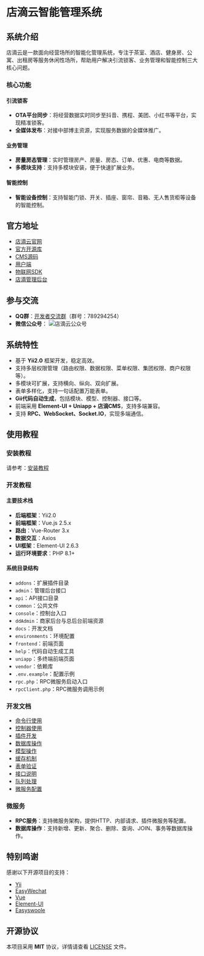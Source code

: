 # 店滴云智能管理系统

## 系统介绍

店滴云是一款面向经营场所的智能化管理系统，专注于茶室、酒店、健身房、公寓、出租房等服务休闲性场所，帮助用户解决引流锁客、业务管理和智能控制三大核心问题。

### 核心功能

#### 引流锁客
- **OTA平台同步**：将经营数据实时同步至抖音、携程、美团、小红书等平台，实现精准锁客。
- **全媒体发布**：对接中部博主资源，实现服务数据的全媒体推广。

#### 业务管理
- **房量房态管理**：实时管理房产、房量、房态、订单、优惠、电商等数据。
- **多模块支持**：支持多模块安装，便于快速扩展业务。

#### 智能控制
- **智能设备控制**：支持智能门锁、开关、插座、窗帘、音箱、无人售货柜等设备的智能控制。

## 官方地址
- [店滴云官网](https://www.dandicloud.com/)
- [官方开源库](https://toscode.gitee.com/wayfirer)
- [CMS源码](https://gitee.com/wayfirer/ddiot)
- [用户端](https://ext.dcloud.net.cn/plugin?id=17811)
- [物联网SDK](https://ext.dcloud.net.cn/plugin?id=13579)
- [店滴管理后台](https://gitee.com/wayfirer/dd-admin)

## 参与交流
- **QQ群**：[开发者交流群](https://qm.qq.com/q/EFTWtaGuP0)（群号：789294254）
- **微信公众号**：
  ![店滴云公众号](https://diandi-1255369109.cos.ap-nanjing.myqcloud.com/cms%2F8edc20c70e46975e7520a8961414295.jpg)

## 系统特性
- 基于 **Yii2.0** 框架开发，稳定高效。
- 支持多层权限管理（路由权限、数据权限、菜单权限、集团权限、商户权限等）。
- 多模块可扩展，支持横向、纵向、双向扩展。
- 表单多样化，支持一句话配置万能表单。
- **Gii代码自动生成**，包括模块、模型、控制器、接口等。
- 前端采用 **Element-UI + Uniapp + 店滴CMS**，支持多端兼容。
- 支持 **RPC、WebSocket、Socket.IO**，实现多端通信。

## 使用教程

### 安装教程
请参考：[安装教程](./docs/系统安装.md)

### 开发教程

#### 主要技术栈
- **后端框架**：Yii2.0
- **前端框架**：Vue.js 2.5.x
- **路由**：Vue-Router 3.x
- **数据交互**：Axios
- **UI框架**：Element-UI 2.6.3
- **运行环境要求**：PHP 8.1+

#### 系统目录结构
- `addons`：扩展插件目录
- `admin`：管理后台接口
- `api`：API接口目录
- `common`：公共文件
- `console`：控制台入口
- `ddAdmin`：商家后台与总后台前端资源
- `docs`：开发文档
- `environments`：环境配置
- `frontend`：前端页面
- `help`：代码自动生成工具
- `uniapp`：多终端前端页面
- `vendor`：依赖库
- `.env.example`：配置示例
- `rpc.php`：RPC微服务启动入口
- `rpcClient.php`：RPC微服务调用示例

### 开发文档
- [命令行使用](./docs/命令行/command.md)
- [控制器使用](./docs/控制器/controller.md)
- [插件开发](./docs/插件开发/index.md)
- [数据库操作](./docs/数据库/smproxy.md)
- [模型操作](./docs/模型/model.md)
- [缓存机制](./docs/缓存/关于缓存.md)
- [表单验证](./docs/form.md)
- [接口说明](./docs/接口说明.md)
- [队列处理](./docs/队列.md)
- [微服务配置](./docs/rpc/http.md)

### 微服务
- **RPC服务**：支持微服务架构，提供HTTP、内部请求、插件微服务等配置。
- **数据库操作**：支持新增、更新、聚合、删除、查询、JOIN、事务等数据库操作。

## 特别鸣谢
感谢以下开源项目的支持：
- [Yii](http://www.yiiframework.com)
- [EasyWechat](https://www.easywechat.com)
- [Vue](https://vuejs.org/)
- [Element-UI](https://element.eleme.cn/)
- [Easyswoole](https://www.easyswoole.com)

## 开源协议
本项目采用 **MIT** 协议，详情请查看 [LICENSE](./LICENSE) 文件。